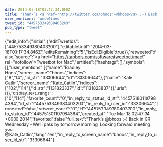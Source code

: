 ```yaml
---
date: 2014-03-18T02:47:34.000Z
title: "Thank’s <a href='http://twitter.com/bhoos'>@bhoos</a> ;-) Back in GR Wednesday - We’ll pass by tomorrow morning. Looking forward meeting you <a href='http://twitter.com/Kate_Catlin'>@Kate_Catlin</a>″"
user_mentions: "undefined"
tweet_id: "445753349380403200"
pub_type: "tweet"
---
```

{"edit_info":{"initial":{"editTweetIds":["445753349380403200"],"editableUntil":"2014-03-18T03:17:34.846Z","editsRemaining":"5","isEditEligible":true}},"retweeted":false,"source":"<a href=\"https://tapbots.com/software/tweetbot/mac\" rel=\"nofollow\">Tweetbot for Mac</a>","entities":{"hashtags":[],"symbols":[],"user_mentions":[{"name":"Bradley Hoos","screen_name":"bhoos","indices":["8","14"],"id_str":"33306644","id":"33306644"},{"name":"Kate Catlin","screen_name":"Kate_Catlin","indices":["102","114"],"id_str":"1131823837","id":"1131823837"}],"urls":[]},"display_text_range":["0","114"],"favorite_count":"0","in_reply_to_status_id_str":"445751801107984384","id_str":"445753349380403200","in_reply_to_user_id":"33306644","truncated":false,"retweet_count":"0","id":"445753349380403200","in_reply_to_status_id":"445751801107984384","created_at":"Tue Mar 18 02:47:34 +0000 2014","favorited":false,"full_text":"Thank’s @bhoos ;-) Back in GR Wednesday - We’ll pass by tomorrow morning. Looking forward meeting you @Kate_Catlin","lang":"en","in_reply_to_screen_name":"bhoos","in_reply_to_user_id_str":"33306644"}
